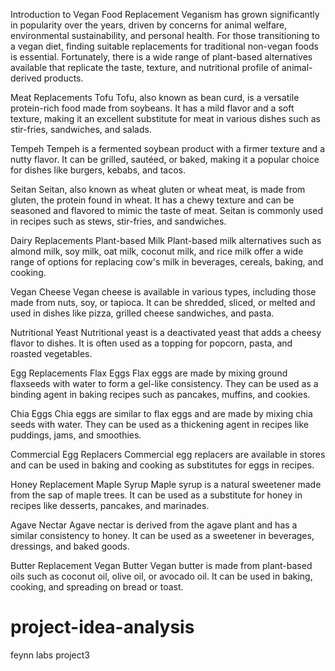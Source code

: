 Introduction to Vegan Food Replacement
Veganism has grown significantly in popularity over the years, driven by concerns for animal welfare, environmental sustainability, and personal health. For those transitioning to a vegan diet, finding suitable replacements for traditional non-vegan foods is essential. Fortunately, there is a wide range of plant-based alternatives available that replicate the taste, texture, and nutritional profile of animal-derived products.

Meat Replacements
Tofu
Tofu, also known as bean curd, is a versatile protein-rich food made from soybeans. It has a mild flavor and a soft texture, making it an excellent substitute for meat in various dishes such as stir-fries, sandwiches, and salads.

Tempeh
Tempeh is a fermented soybean product with a firmer texture and a nutty flavor. It can be grilled, sautéed, or baked, making it a popular choice for dishes like burgers, kebabs, and tacos.

Seitan
Seitan, also known as wheat gluten or wheat meat, is made from gluten, the protein found in wheat. It has a chewy texture and can be seasoned and flavored to mimic the taste of meat. Seitan is commonly used in recipes such as stews, stir-fries, and sandwiches.

Dairy Replacements
Plant-based Milk
Plant-based milk alternatives such as almond milk, soy milk, oat milk, coconut milk, and rice milk offer a wide range of options for replacing cow's milk in beverages, cereals, baking, and cooking.

Vegan Cheese
Vegan cheese is available in various types, including those made from nuts, soy, or tapioca. It can be shredded, sliced, or melted and used in dishes like pizza, grilled cheese sandwiches, and pasta.

Nutritional Yeast
Nutritional yeast is a deactivated yeast that adds a cheesy flavor to dishes. It is often used as a topping for popcorn, pasta, and roasted vegetables.

Egg Replacements
Flax Eggs
Flax eggs are made by mixing ground flaxseeds with water to form a gel-like consistency. They can be used as a binding agent in baking recipes such as pancakes, muffins, and cookies.

Chia Eggs
Chia eggs are similar to flax eggs and are made by mixing chia seeds with water. They can be used as a thickening agent in recipes like puddings, jams, and smoothies.

Commercial Egg Replacers
Commercial egg replacers are available in stores and can be used in baking and cooking as substitutes for eggs in recipes.

Honey Replacement
Maple Syrup
Maple syrup is a natural sweetener made from the sap of maple trees. It can be used as a substitute for honey in recipes like desserts, pancakes, and marinades.

Agave Nectar
Agave nectar is derived from the agave plant and has a similar consistency to honey. It can be used as a sweetener in beverages, dressings, and baked goods.

Butter Replacement
Vegan Butter
Vegan butter is made from plant-based oils such as coconut oil, olive oil, or avocado oil. It can be used in baking, cooking, and spreading on bread or toast.

# project-idea-analysis
feynn labs project3
